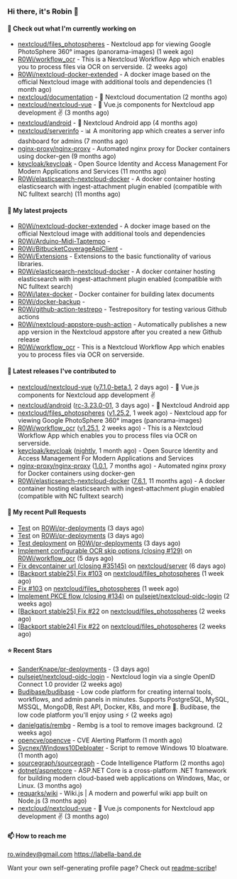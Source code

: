 ### Hi there, it's Robin 👋

#### 👷 Check out what I'm currently working on

- [nextcloud/files_photospheres](https://github.com/nextcloud/files_photospheres) - Nextcloud app for viewing Google PhotoSphere 360° images (panorama-images) (1 week ago)
- [R0Wi/workflow_ocr](https://github.com/R0Wi/workflow_ocr) - This is a Nextcloud Workflow App which enables you to process files via OCR on serverside. (2 weeks ago)
- [R0Wi/nextcloud-docker-extended](https://github.com/R0Wi/nextcloud-docker-extended) - A docker image based on the official Nextcloud image with additional tools and dependencies (1 month ago)
- [nextcloud/documentation](https://github.com/nextcloud/documentation) - 📘 Nextcloud documentation (2 months ago)
- [nextcloud/nextcloud-vue](https://github.com/nextcloud/nextcloud-vue) - 🍱 Vue.js components for Nextcloud app development  ✌ (3 months ago)
- [nextcloud/android](https://github.com/nextcloud/android) - 📱 Nextcloud Android app (4 months ago)
- [nextcloud/serverinfo](https://github.com/nextcloud/serverinfo) - 📊 A monitoring app which creates a server info dashboard for admins (7 months ago)
- [nginx-proxy/nginx-proxy](https://github.com/nginx-proxy/nginx-proxy) - Automated nginx proxy for Docker containers using docker-gen (9 months ago)
- [keycloak/keycloak](https://github.com/keycloak/keycloak) - Open Source Identity and Access Management For Modern Applications and Services (11 months ago)
- [R0Wi/elasticsearch-nextcloud-docker](https://github.com/R0Wi/elasticsearch-nextcloud-docker) - A docker container hosting elasticsearch with ingest-attachment plugin enabled (compatible with NC fulltext search) (11 months ago)

#### 🌱 My latest projects

- [R0Wi/nextcloud-docker-extended](https://github.com/R0Wi/nextcloud-docker-extended) - A docker image based on the official Nextcloud image with additional tools and dependencies
- [R0Wi/Arduino-Midi-Taptempo](https://github.com/R0Wi/Arduino-Midi-Taptempo) - 
- [R0Wi/BitbucketCoverageApiClient](https://github.com/R0Wi/BitbucketCoverageApiClient) - 
- [R0Wi/Extensions](https://github.com/R0Wi/Extensions) - Extensions to the basic functionality of various libraries.
- [R0Wi/elasticsearch-nextcloud-docker](https://github.com/R0Wi/elasticsearch-nextcloud-docker) - A docker container hosting elasticsearch with ingest-attachment plugin enabled (compatible with NC fulltext search)
- [R0Wi/latex-docker](https://github.com/R0Wi/latex-docker) - Docker container for building latex documents
- [R0Wi/docker-backup](https://github.com/R0Wi/docker-backup) - 
- [R0Wi/github-action-testrepo](https://github.com/R0Wi/github-action-testrepo) - Testrepository for testing various Github actions
- [R0Wi/nextcloud-appstore-push-action](https://github.com/R0Wi/nextcloud-appstore-push-action) - Automatically publishes a new app version in the Nextcloud appstore after you created a new Github release
- [R0Wi/workflow_ocr](https://github.com/R0Wi/workflow_ocr) - This is a Nextcloud Workflow App which enables you to process files via OCR on serverside.

#### 🔭 Latest releases I've contributed to

- [nextcloud/nextcloud-vue](https://github.com/nextcloud/nextcloud-vue) ([v7.1.0-beta.1](https://github.com/nextcloud/nextcloud-vue/releases/tag/v7.1.0-beta.1), 2 days ago) - 🍱 Vue.js components for Nextcloud app development  ✌
- [nextcloud/android](https://github.com/nextcloud/android) ([rc-3.23.0-01](https://github.com/nextcloud/android/releases/tag/rc-3.23.0-01), 3 days ago) - 📱 Nextcloud Android app
- [nextcloud/files_photospheres](https://github.com/nextcloud/files_photospheres) ([v1.25.2](https://github.com/nextcloud/files_photospheres/releases/tag/v1.25.2), 1 week ago) - Nextcloud app for viewing Google PhotoSphere 360° images (panorama-images)
- [R0Wi/workflow_ocr](https://github.com/R0Wi/workflow_ocr) ([v1.25.1](https://github.com/R0Wi/workflow_ocr/releases/tag/v1.25.1), 2 weeks ago) - This is a Nextcloud Workflow App which enables you to process files via OCR on serverside.
- [keycloak/keycloak](https://github.com/keycloak/keycloak) ([nightly](https://github.com/keycloak/keycloak/releases/tag/nightly), 1 month ago) - Open Source Identity and Access Management For Modern Applications and Services
- [nginx-proxy/nginx-proxy](https://github.com/nginx-proxy/nginx-proxy) ([1.0.1](https://github.com/nginx-proxy/nginx-proxy/releases/tag/1.0.1), 7 months ago) - Automated nginx proxy for Docker containers using docker-gen
- [R0Wi/elasticsearch-nextcloud-docker](https://github.com/R0Wi/elasticsearch-nextcloud-docker) ([7.6.1](https://github.com/R0Wi/elasticsearch-nextcloud-docker/releases/tag/7.6.1), 11 months ago) - A docker container hosting elasticsearch with ingest-attachment plugin enabled (compatible with NC fulltext search)

#### 🔨 My recent Pull Requests

- [Test](https://github.com/R0Wi/pr-deployments/pull/3) on [R0Wi/pr-deployments](https://github.com/R0Wi/pr-deployments) (3 days ago)
- [Test](https://github.com/R0Wi/pr-deployments/pull/2) on [R0Wi/pr-deployments](https://github.com/R0Wi/pr-deployments) (3 days ago)
- [Test deployment](https://github.com/R0Wi/pr-deployments/pull/1) on [R0Wi/pr-deployments](https://github.com/R0Wi/pr-deployments) (3 days ago)
- [Implement configurable OCR skip options (closing #129)](https://github.com/R0Wi/workflow_ocr/pull/164) on [R0Wi/workflow_ocr](https://github.com/R0Wi/workflow_ocr) (5 days ago)
- [Fix devcontainer url (closing #35145)](https://github.com/nextcloud/server/pull/35146) on [nextcloud/server](https://github.com/nextcloud/server) (6 days ago)
- [[Backport stable25] Fix #103](https://github.com/nextcloud/files_photospheres/pull/105) on [nextcloud/files_photospheres](https://github.com/nextcloud/files_photospheres) (1 week ago)
- [Fix #103](https://github.com/nextcloud/files_photospheres/pull/104) on [nextcloud/files_photospheres](https://github.com/nextcloud/files_photospheres) (1 week ago)
- [Implement PKCE flow (closing #134)](https://github.com/pulsejet/nextcloud-oidc-login/pull/203) on [pulsejet/nextcloud-oidc-login](https://github.com/pulsejet/nextcloud-oidc-login) (2 weeks ago)
- [[Backport stable25] Fix #22](https://github.com/nextcloud/files_photospheres/pull/101) on [nextcloud/files_photospheres](https://github.com/nextcloud/files_photospheres) (2 weeks ago)
- [[Backport stable24] Fix #22](https://github.com/nextcloud/files_photospheres/pull/100) on [nextcloud/files_photospheres](https://github.com/nextcloud/files_photospheres) (2 weeks ago)

#### ⭐ Recent Stars

- [SanderKnape/pr-deployments](https://github.com/SanderKnape/pr-deployments) -  (3 days ago)
- [pulsejet/nextcloud-oidc-login](https://github.com/pulsejet/nextcloud-oidc-login) - Nextcloud login via a single OpenID Connect 1.0 provider (2 weeks ago)
- [Budibase/budibase](https://github.com/Budibase/budibase) - Low code platform for creating internal tools, workflows, and admin panels in minutes. Supports PostgreSQL, MySQL, MSSQL, MongoDB, Rest API, Docker, K8s, and more 🚀. Budibase, the low code platform you&#39;ll enjoy using ⚡   (2 weeks ago)
- [danielgatis/rembg](https://github.com/danielgatis/rembg) - Rembg is a tool to remove images background. (2 weeks ago)
- [opencve/opencve](https://github.com/opencve/opencve) - CVE Alerting Platform (1 month ago)
- [Sycnex/Windows10Debloater](https://github.com/Sycnex/Windows10Debloater) - Script to remove Windows 10 bloatware. (1 month ago)
- [sourcegraph/sourcegraph](https://github.com/sourcegraph/sourcegraph) - Code Intelligence Platform (2 months ago)
- [dotnet/aspnetcore](https://github.com/dotnet/aspnetcore) - ASP.NET Core is a cross-platform .NET framework for building modern cloud-based web applications on Windows, Mac, or Linux. (3 months ago)
- [requarks/wiki](https://github.com/requarks/wiki) - Wiki.js | A modern and powerful wiki app built on Node.js (3 months ago)
- [nextcloud/nextcloud-vue](https://github.com/nextcloud/nextcloud-vue) - 🍱 Vue.js components for Nextcloud app development  ✌ (3 months ago)

#### 📫 How to reach me
[ro.windey@gmail.com](mailto:ro.windey@gmailcom)
https://labella-band.de

Want your own self-generating profile page? Check out [readme-scribe](https://github.com/muesli/readme-scribe)!